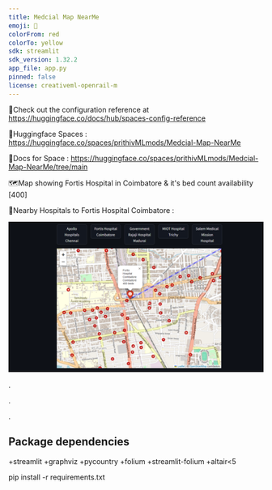 ```yaml
---
title: Medcial Map NearMe
emoji: 🐠
colorFrom: red
colorTo: yellow
sdk: streamlit
sdk_version: 1.32.2
app_file: app.py
pinned: false
license: creativeml-openrail-m
---
```



🚀Check out the configuration reference at https://huggingface.co/docs/hub/spaces-config-reference

🚀Huggingface Spaces : https://huggingface.co/spaces/prithivMLmods/Medcial-Map-NearMe

🚀Docs for Space : https://huggingface.co/spaces/prithivMLmods/Medcial-Map-NearMe/tree/main

🗺️Map showing Fortis Hospital in Coimbatore & it's bed count availability [400]

🔮Nearby Hospitals to Fortis Hospital Coimbatore :

![alt text](assets/ee.png)

.

.

.

## Package dependencies

+streamlit
+graphviz
+pycountry
+folium
+streamlit-folium
+altair<5

pip install -r requirements.txt
